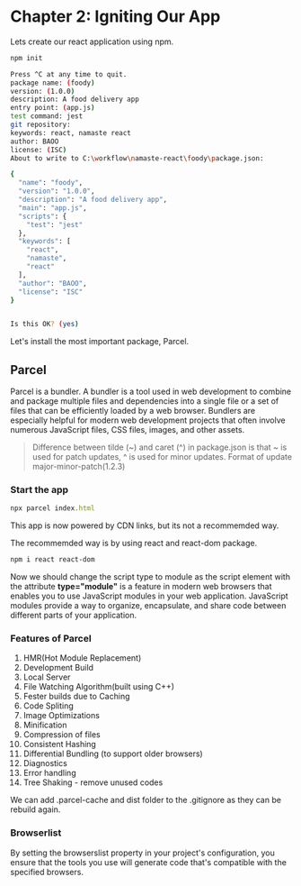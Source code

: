 # Chapter 2: Igniting Our App

Lets create our react application using npm.

```bash
npm init

Press ^C at any time to quit.
package name: (foody)
version: (1.0.0)
description: A food delivery app
entry point: (app.js)
test command: jest
git repository:
keywords: react, namaste react
author: BAOO
license: (ISC)
About to write to C:\workflow\namaste-react\foody\package.json:

{
  "name": "foody",
  "version": "1.0.0",
  "description": "A food delivery app",
  "main": "app.js",
  "scripts": {
    "test": "jest"
  },
  "keywords": [
    "react",
    "namaste",
    "react"
  ],
  "author": "BAOO",
  "license": "ISC"
}


Is this OK? (yes)
```

Let's install the most important package, Parcel.

## Parcel

Parcel is a bundler. A bundler is a tool used in web development to combine and package multiple files and dependencies into a single file or a set of files that can be efficiently loaded by a web browser. Bundlers are especially helpful for modern web development projects that often involve numerous JavaScript files, CSS files, images, and other assets.

> Difference between tilde (~) and caret (^) in package.json is that ~ is used for patch updates, ^ is used for minor updates. Format of update major-minor-patch(1.2.3)

### Start the app

```js
npx parcel index.html
```

This app is now powered by CDN links, but its not a recommemded way.

The recommemded way is by using react and react-dom package.

```bash
npm i react react-dom
```

Now we should change the script type to module as the script element with the attribute **type="module"** is a feature in modern web browsers that enables you to use JavaScript modules in your web application. JavaScript modules provide a way to organize, encapsulate, and share code between different parts of your application.

### Features of Parcel

1. HMR(Hot Module Replacement)
2. Development Build
3. Local Server
4. File Watching Algorithm(built using C++)
5. Fester builds due to Caching
6. Code Spliting
7. Image Optimizations
8. Minification
9. Compression of files
10. Consistent Hashing
11. Differential Bundling (to support older browsers)
12. Diagnostics
13. Error handling
14. Tree Shaking - remove unused codes

We can add .parcel-cache and dist folder to the .gitignore as they can be rebuild again.

### Browserlist

By setting the browserslist property in your project's configuration, you ensure that the tools you use will generate code that's compatible with the specified browsers.
